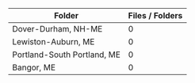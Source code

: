 | Folder                      |   Files / Folders |
|-----------------------------|-------------------|
| Dover-Durham, NH-ME         |                 0 |
| Lewiston-Auburn, ME         |                 0 |
| Portland-South Portland, ME |                 0 |
| Bangor, ME                  |                 0 |